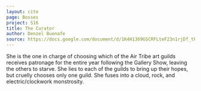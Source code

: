 ```yaml
---
layout: cite
page: Bosses
project: S16
title: The Curator
author: Denzel Buenafe
source: https://docs.google.com/document/d/1K4H1369GSCRFLteF23n1rjDf_tke8aqb4F7cfBas3RI/edit?usp=sharing
---
```

She is the one in charge of choosing which of the Air Tribe art guilds receives patronage for the entire year following the Gallery Show, leaving the others to starve. She lies to each of the guilds to bring up their hopes, but cruelly chooses only one guild. She fuses into a cloud, rock, and electric/clockwork monstrosity.
